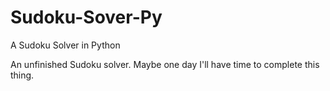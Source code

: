 Sudoku-Sover-Py
===============

A Sudoku Solver in Python

An unfinished Sudoku solver. Maybe one day I'll have time to complete this thing.
